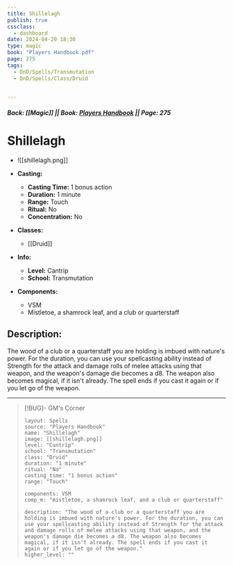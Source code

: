 ```yaml
---
title: Shillelagh
publish: true
cssclass:
  - dashboard
date: 2024-04-20 18:30
type: magic
book: "Players Handbook.pdf"
page: 275
tags:
  - DnD/Spells/Transmutation
  - DnD/Spells/Class/Druid


---
```


##### Back: [[Magic]] || Book: [Players Handbook](https://drive.google.com/drive/folders/1O5bhpYizcIT5xxAoLOuzCRht_PVS7VSG?usp=sharing) || Page: 275

# Shillelagh
- ![[shillelagh.png]]
- **Casting:**
    - **Casting Time:** 1 bonus action
    - **Duration:** 1 minute
    - **Range:** Touch
    - **Ritual:** No
    - **Concentration:** No
- **Classes:**
    - [[Druid]]

- **Info:**
    - **Level:** Cantrip
    - **School:** Transmutation
- **Components:**
    - VSM
    - Mistletoe, a shamrock leaf, and a club or quarterstaff

## Description:
The wood of a club or a quarterstaff you are holding is imbued with nature's power. For the duration, you can use your spellcasting ability instead of Strength for the attack and damage rolls of melee attacks using that weapon, and the weapon's damage die becomes a d8. The weapon also becomes magical, if it isn't already. The spell ends if you cast it again or if you let go of the weapon.



---

> [!BUG]- GM's Corner
>
> ```statblock
> layout: Spells
> source: "Players Handbook"
> name: "Shillelagh"
> image: [[shillelagh.png]]
> level: "Cantrip"
> school: "Transmutation"
> class: "Druid"
> duration: "1 minute"
> ritual: "No"
> casting_time: "1 bonus action"
> range: "Touch"
>
> components: VSM
> comp_m: "mistletoe, a shamrock leaf, and a club or quarterstaff"
>
> description: "The wood of a club or a quarterstaff you are holding is imbued with nature's power. For the duration, you can use your spellcasting ability instead of Strength for the attack and damage rolls of melee attacks using that weapon, and the weapon's damage die becomes a d8. The weapon also becomes magical, if it isn't already. The spell ends if you cast it again or if you let go of the weapon."
> higher_level: ""
> ```
